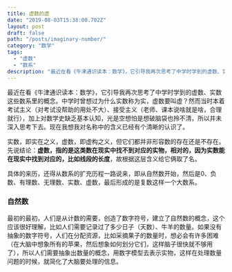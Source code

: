 ```yaml
---
title: 虚数的虚
date: "2019-08-03T15:38:00.702Z"
layout: post
draft: false
path: "/posts/imaginary-number/"
category: "数学"
tags:
  - "虚数"
  - "数系"
description: "最近在看《牛津通识读本：数学》，它引导我再次思考了中学时学到的虚数、实数这些数系里的概念。"
---
```


最近在看《牛津通识读本：数学》，它引导我再次思考了中学时学到的虚数、实数这些数系里的概念。中学时曾想过为什么实数称为实，虚数要叫虚？然而当时本着考试主义（对考试没帮助的用处不大）、接受主义（老师、课本说啥就是啥，合理就行），加上对数学史缺乏基本认知，光是空想怕是想破脑袋也拎不清，所以并未深入思考下去。现在我想我对名称中的含义已经有个清晰的认识了。

实数，即实在之义，虚数，即虚构之义，但它们都并非形容数的存在还是不存在。先说结论：**虚数，指的是这类数在现实中找不到对应的实物，相对的，因为实数能在现实中找到对应的，比如线段的长度**，故根据这层含义给它俩取了名。

具体的来历，还得从数系的扩充历程一路说来，即从自然数开始，然后是0、负数、有理数、无理数、实数、虚数，最后形成的是复数这样一个大数系。

### 自然数

最初的最初，人们是从计数的需要，创造了数字符号，建立了自然数的概念，这个应该很好理解，比如人们需要记录过了多少日子（天数）、牛羊的数量。如果没有抽象的数字符号，人们在分配资源，比如采摘果子的数量时，想必会有许多困难（在大脑中想象所有的苹果，然后想象如何划分它们，这样脑子很快就不够用了），所以人们需要抽象出数量的概念，用数字模型去表示实物，这样在处理数量问题的时候，就简化了大脑要处理的信息。


